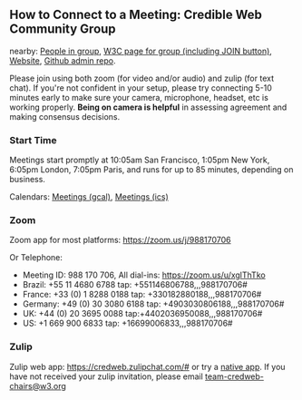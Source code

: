 ## How to Connect to a Meeting: Credible Web Community Group

nearby: [People in group](https://www.w3.org/community/credibility/participants),
[W3C page for group (including JOIN button)](https://www.w3.org/community/credibility/),
[Website](https://credweb.org),
[Github admin repo](https://github.com/w3c/credweb).

Please join using both zoom (for video and/or audio) and zulip
(for text chat).  If you're not confident in your setup, please
try connecting 5-10 minutes early to make sure your camera,
microphone, headset, etc is working properly. <b>Being on camera is
helpful</b> in assessing agreement and making consensus decisions.
    
### Start Time

Meetings start promptly at 10:05am San Francisco, 1:05pm New York,
6:05pm London, 7:05pm Paris, and runs for up to 85 minutes, depending
on business.

Calendars: [Meetings (gcal)](https://calendar.google.com/calendar/embed?src=iq5eb1hefes165c7es0krrflno%40group.calendar.google.com), [Meetings (ics)](https://calendar.google.com/calendar/ical/iq5eb1hefes165c7es0krrflno%40group.calendar.google.com/public/basic.ics)


### Zoom

Zoom app for most platforms: <https://zoom.us/j/988170706>

Or Telephone:
* Meeting ID: 988 170 706, All dial-ins: <https://zoom.us/u/xglThTko>
* Brazil: +55 11 4680 6788 tap: +551146806788,,,988170706# 
* France: +33 (0) 1 8288 0188 tap: +330182880188,,,988170706# 
* Germany: +49 (0) 30 3080 6188 tap:  +4903030806188,,,988170706# 
* UK: +44 (0) 20 3695 0088 tap:+4402036950088,,,988170706# 
* US: +1 669 900 6833 tap: +16699006833,,,988170706# 

### Zulip

Zulip web app: <https://credweb.zulipchat.com/#> or try a [native app](https://zulipchat.com/apps/). If you have not received your zulip invitation, please email <team-credweb-chairs@w3.org>
    
